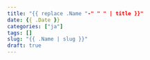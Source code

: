 ```yaml
---
title: "{{ replace .Name "-" " " | title }}"
date: {{ .Date }}
categories: ["ja"]
tags: []
slug: "{{ .Name | slug }}"
draft: true
---
```

